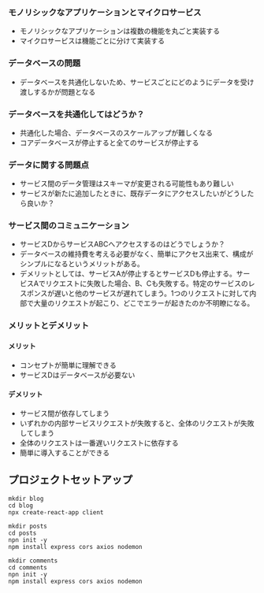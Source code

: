### モノリシックなアプリケーションとマイクロサービス
- モノリシックなアプリケーションは複数の機能を丸ごと実装する
- マイクロサービスは機能ごとに分けて実装する

### データベースの問題
- データベースを共通化しないため、サービスごとにどのようにデータを受け渡しするかが問題となる

### データベースを共通化してはどうか？
- 共通化した場合、データベースのスケールアップが難しくなる
- コアデータベースが停止すると全てのサービスが停止する

### データに関する問題点
- サービス間のデータ管理はスキーマが変更される可能性もあり難しい
- サービスが新たに追加したときに、既存データにアクセスしたいがどうしたら良いか？

### サービス間のコミュニケーション
- サービスDからサービスABCへアクセスするのはどうでしょうか？
- データベースの維持費を考える必要がなく、簡単にアクセス出来て、構成がシンプルになるというメリットがある。
- デメリットとしては、サービスAが停止するとサービスDも停止する。サービスAでリクエストに失敗した場合、B、Cも失敗する。特定のサービスのレスポンスが遅いと他のサービスが遅れてしまう。1つのリクエストに対して内部で大量のリクエストが起こり、どこでエラーが起きたのか不明瞭になる。

### メリットとデメリット
#### メリット
- コンセプトが簡単に理解できる
- サービスDはデータベースが必要ない
#### デメリット
- サービス間が依存してしまう
- いずれかの内部サービスリクエストが失敗すると、全体のリクエストが失敗してしまう
- 全体のリクエストは一番遅いリクエストに依存する
- 簡単に導入することができる

## プロジェクトセットアップ
```
mkdir blog
cd blog
npx create-react-app client

mkdir posts
cd posts
npn init -y
npm install express cors axios nodemon

mkdir comments
cd comments
npn init -y
npm install express cors axios nodemon
```
